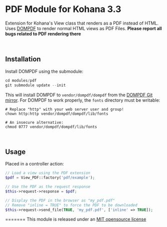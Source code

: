 # PDF Module for Kohana 3.3

Extension for Kohana's View class that renders as a PDF instead of HTML. Uses [DOMPDF](https://github.com/dompdf/dompdf) to render normal HTML views as PDF Files.
**Please report all bugs related to PDF rendering there**

<br />

## Installation

Install DOMPDF using the submodule:

```php
cd modules/pdf
git submodule update --init
```

This will install DOMPDF to `vendor/dompdf/dompdf` from the [DOMPDF Git mirror](http://github.com/dompdf/dompdf). For DOMPDF to work properly, the `fonts` directory must be writable:

    # Replace "http" with your web server user and group!
    chown http:http vendor/dompdf/dompdf/lib/fonts
    
    # An insecure alternative:
    chmod 0777 vendor/dompdf/dompdf/lib/fonts

<br />

## Usage

Placed in a controller action:

```php
// Load a view using the PDF extension
$pdf = View_PDF::factory('pdf/example');

// Use the PDF as the request response
$this->request->response = $pdf;

// Display the PDF in the browser as "my_pdf.pdf"
// Remove "inline = TRUE" to force the PDF to be downloaded
$this->request->send_file(TRUE, 'my_pdf.pdf', ['inline' => TRUE]);
```

=======
This module is released under an [MIT opensource license](http://opensource.org/licenses/MIT)








